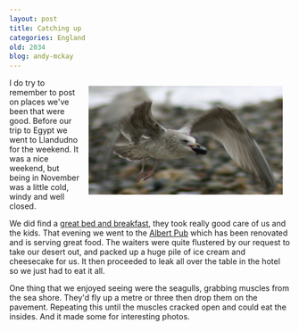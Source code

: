 ```yaml
---
layout: post
title: Catching up
categories: England
old: 2034
blog: andy-mckay
---
```

<img src="/files/IMG_0676.jpg" style="margin: 1em; float: right" />
<p>I do try to remember to post on places we've been that were good. Before our trip to Egypt we went to Llandudno for the weekend. It was a nice weekend, but being in November was a little cold, windy and well closed.</p>
<p>We did find a <a href="http://www.mayfairguesthouse.com/">great bed and breakfast</a>, they took really good care of us and the kids. That evening we went to the <a href="http://www.beerintheevening.com/pubs/s/15/15578/Albert/Llandudno">Albert Pub</a> which has been renovated and is serving great food. The waiters were quite flustered by our request to take our desert out, and packed up a huge pile of ice cream and cheesecake for us. It then proceeded to leak all over the table in the hotel so we just had to eat it all.</p>
<p>One thing that we enjoyed seeing were the seagulls, grabbing muscles from the sea shore. They'd fly up a metre or three then drop them on the pavement. Repeating this until the muscles cracked open and could eat the insides. And it made some for interesting photos.</p>
